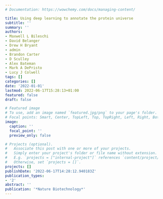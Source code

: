 ```yaml
---
# Documentation: https://wowchemy.com/docs/managing-content/

title: Using deep learning to annotate the protein universe
subtitle: ''
summary: ''
authors:
- Maxwell L Bileschi
- David Belanger
- Drew H Bryant
- admin
- Brandon Carter
- D Sculley
- Alex Bateman
- Mark A DePristo
- Lucy J Colwell
tags: []
categories: []
date: '2022-01-01'
lastmod: 2022-06-17T15:28:13+01:00
featured: false
draft: false

# Featured image
# To use, add an image named `featured.jpg/png` to your page's folder.
# Focal points: Smart, Center, TopLeft, Top, TopRight, Left, Right, BottomLeft, Bottom, BottomRight.
image:
  caption: ''
  focal_point: ''
  preview_only: false

# Projects (optional).
#   Associate this post with one or more of your projects.
#   Simply enter your project's folder or file name without extension.
#   E.g. `projects = ["internal-project"]` references `content/project/deep-learning/index.md`.
#   Otherwise, set `projects = []`.
projects: []
publishDate: '2022-06-17T14:28:12.940183Z'
publication_types:
- '2'
abstract: ''
publication: '*Nature Biotechnology*'
---
```


